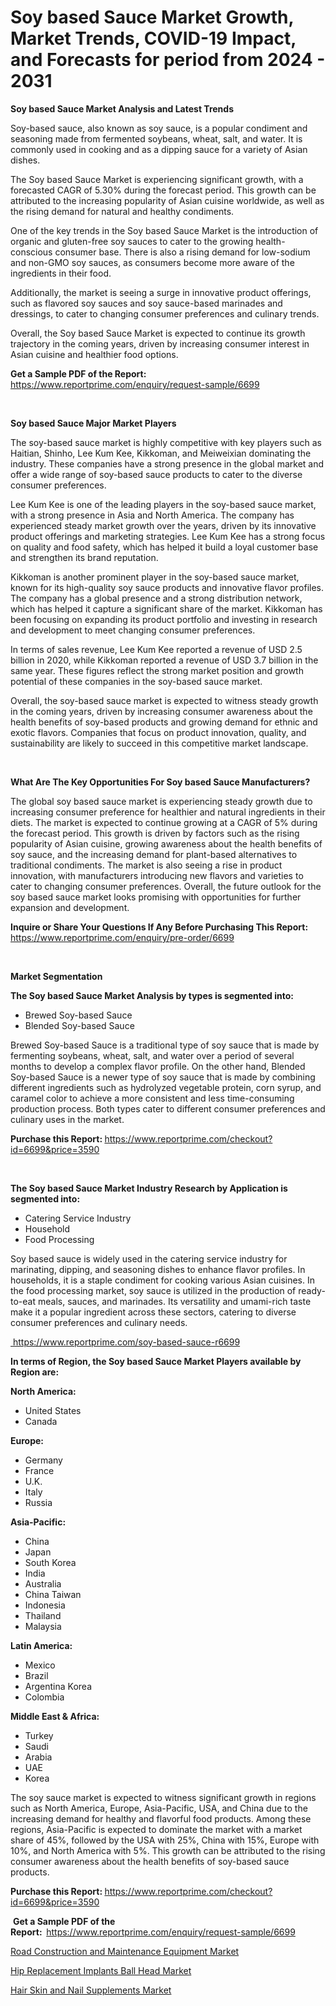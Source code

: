 <p><h1>Soy based Sauce Market Growth, Market Trends, COVID-19 Impact, and Forecasts for period from 2024 - 2031</h1></p><p><strong>Soy based Sauce Market Analysis and Latest Trends</strong></p>
<p><p>Soy-based sauce, also known as soy sauce, is a popular condiment and seasoning made from fermented soybeans, wheat, salt, and water. It is commonly used in cooking and as a dipping sauce for a variety of Asian dishes.</p><p>The Soy based Sauce Market is experiencing significant growth, with a forecasted CAGR of 5.30% during the forecast period. This growth can be attributed to the increasing popularity of Asian cuisine worldwide, as well as the rising demand for natural and healthy condiments.</p><p>One of the key trends in the Soy based Sauce Market is the introduction of organic and gluten-free soy sauces to cater to the growing health-conscious consumer base. There is also a rising demand for low-sodium and non-GMO soy sauces, as consumers become more aware of the ingredients in their food.</p><p>Additionally, the market is seeing a surge in innovative product offerings, such as flavored soy sauces and soy sauce-based marinades and dressings, to cater to changing consumer preferences and culinary trends.</p><p>Overall, the Soy based Sauce Market is expected to continue its growth trajectory in the coming years, driven by increasing consumer interest in Asian cuisine and healthier food options.</p></p>
<p><strong>Get a Sample PDF of the Report:&nbsp;</strong> <a href="https://www.reportprime.com/enquiry/request-sample/6699">https://www.reportprime.com/enquiry/request-sample/6699</a></p>
<p>&nbsp;</p>
<p><strong>Soy based Sauce Major Market Players</strong></p>
<p><p>The soy-based sauce market is highly competitive with key players such as Haitian, Shinho, Lee Kum Kee, Kikkoman, and Meiweixian dominating the industry. These companies have a strong presence in the global market and offer a wide range of soy-based sauce products to cater to the diverse consumer preferences.</p><p>Lee Kum Kee is one of the leading players in the soy-based sauce market, with a strong presence in Asia and North America. The company has experienced steady market growth over the years, driven by its innovative product offerings and marketing strategies. Lee Kum Kee has a strong focus on quality and food safety, which has helped it build a loyal customer base and strengthen its brand reputation.</p><p>Kikkoman is another prominent player in the soy-based sauce market, known for its high-quality soy sauce products and innovative flavor profiles. The company has a global presence and a strong distribution network, which has helped it capture a significant share of the market. Kikkoman has been focusing on expanding its product portfolio and investing in research and development to meet changing consumer preferences.</p><p>In terms of sales revenue, Lee Kum Kee reported a revenue of USD 2.5 billion in 2020, while Kikkoman reported a revenue of USD 3.7 billion in the same year. These figures reflect the strong market position and growth potential of these companies in the soy-based sauce market.</p><p>Overall, the soy-based sauce market is expected to witness steady growth in the coming years, driven by increasing consumer awareness about the health benefits of soy-based products and growing demand for ethnic and exotic flavors. Companies that focus on product innovation, quality, and sustainability are likely to succeed in this competitive market landscape.</p></p>
<p>&nbsp;</p>
<p><strong>What Are The Key Opportunities For Soy based Sauce Manufacturers?</strong></p>
<p><p>The global soy based sauce market is experiencing steady growth due to increasing consumer preference for healthier and natural ingredients in their diets. The market is expected to continue growing at a CAGR of 5% during the forecast period. This growth is driven by factors such as the rising popularity of Asian cuisine, growing awareness about the health benefits of soy sauce, and the increasing demand for plant-based alternatives to traditional condiments. The market is also seeing a rise in product innovation, with manufacturers introducing new flavors and varieties to cater to changing consumer preferences. Overall, the future outlook for the soy based sauce market looks promising with opportunities for further expansion and development.</p></p>
<p><strong>Inquire or Share Your Questions If Any Before Purchasing This Report:</strong> <a href="https://www.reportprime.com/enquiry/pre-order/6699">https://www.reportprime.com/enquiry/pre-order/6699</a></p>
<p>&nbsp;</p>
<p><strong>Market Segmentation</strong></p>
<p><strong>The Soy based Sauce Market Analysis by types is segmented into:</strong></p>
<p><ul><li>Brewed Soy-based Sauce</li><li>Blended Soy-based Sauce</li></ul></p>
<p><p>Brewed Soy-based Sauce is a traditional type of soy sauce that is made by fermenting soybeans, wheat, salt, and water over a period of several months to develop a complex flavor profile. On the other hand, Blended Soy-based Sauce is a newer type of soy sauce that is made by combining different ingredients such as hydrolyzed vegetable protein, corn syrup, and caramel color to achieve a more consistent and less time-consuming production process. Both types cater to different consumer preferences and culinary uses in the market.</p></p>
<p><strong>Purchase this Report:&nbsp;</strong><a href="https://www.reportprime.com/checkout?id=6699&price=3590">https://www.reportprime.com/checkout?id=6699&price=3590</a></p>
<p>&nbsp;</p>
<p><strong>The Soy based Sauce Market Industry Research by Application is segmented into:</strong></p>
<p><ul><li>Catering Service Industry</li><li>Household</li><li>Food Processing</li></ul></p>
<p><p>Soy based sauce is widely used in the catering service industry for marinating, dipping, and seasoning dishes to enhance flavor profiles. In households, it is a staple condiment for cooking various Asian cuisines. In the food processing market, soy sauce is utilized in the production of ready-to-eat meals, sauces, and marinades. Its versatility and umami-rich taste make it a popular ingredient across these sectors, catering to diverse consumer preferences and culinary needs.</p></p>
<p><a href="https://www.reportprime.com/soy-based-sauce-r6699">&nbsp;https://www.reportprime.com/soy-based-sauce-r6699</a></p>
<p><strong>In terms of Region, the Soy based Sauce Market Players available by Region are:</strong></p>
<p>
    <p> <strong> North America: </strong>
        <ul>
            <li>United States</li>
            <li>Canada</li>
        </ul>
        </p> 
    <p> <strong> Europe: </strong>
        <ul>
            <li>Germany</li>
            <li>France</li>
            <li>U.K.</li>
            <li>Italy</li>
            <li>Russia</li>
        </ul>
        </p> 
    <p> <strong> Asia-Pacific: </strong>
        <ul>
            <li>China</li>
            <li>Japan</li>
            <li>South Korea</li>
            <li>India</li>
            <li>Australia</li>
            <li>China Taiwan</li>
            <li>Indonesia</li>
            <li>Thailand</li>
            <li>Malaysia</li>
        </ul>
        </p> 
    <p> <strong> Latin America: </strong>
        <ul>
            <li>Mexico</li>
            <li>Brazil</li>
            <li>Argentina Korea</li>
            <li>Colombia</li>
        </ul>
        </p> 
    <p> <strong> Middle East & Africa: </strong>
        <ul>
            <li>Turkey</li>
            <li>Saudi</li>
            <li>Arabia</li>
            <li>UAE</li>
            <li>Korea</li>
        </ul>
    </p>
    </p>
<p><p>The soy sauce market is expected to witness significant growth in regions such as North America, Europe, Asia-Pacific, USA, and China due to the increasing demand for healthy and flavorful food products. Among these regions, Asia-Pacific is expected to dominate the market with a market share of 45%, followed by the USA with 25%, China with 15%, Europe with 10%, and North America with 5%. This growth can be attributed to the rising consumer awareness about the health benefits of soy-based sauce products.</p></p>
<p><strong>Purchase this Report: </strong><a href="https://www.reportprime.com/checkout?id=6699&price=3590">https://www.reportprime.com/checkout?id=6699&price=3590</a></p>
<p>&nbsp;<strong>Get a Sample PDF of the Report:&nbsp;&nbsp;</strong><a href="https://www.reportprime.com/enquiry/request-sample/6699">https://www.reportprime.com/enquiry/request-sample/6699</a></p>
<p><strong></strong></p>
<p><p><a href="https://www.linkedin.com/pulse/road-construction-maintenance-equipment-market-size-evaluating-nr45e?trackingId=Hs95SdttKewnSiRvb93fSg%3D%3D">Road Construction and Maintenance Equipment Market</a></p><p><a href="https://www.linkedin.com/pulse/hip-replacement-implants-ball-head-market-size-examines-its-aebne?trackingId=FufsIuwB7EVdp5dx%2Bj%2F18g%3D%3D">Hip Replacement Implants Ball Head Market</a></p><p><a href="https://www.linkedin.com/pulse/hair-skin-nail-supplements-market-size-examines-its-scope-primary-8o3te?trackingId=aLKvU%2BE9zRzZk%2BYRHzgWIw%3D%3D">Hair Skin and Nail Supplements Market</a></p></p>